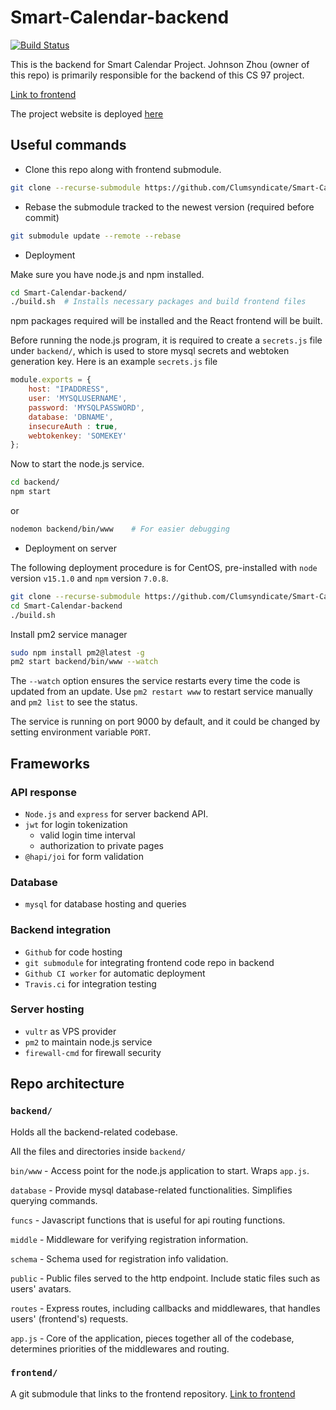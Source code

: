 # Smart-Calendar-backend

[![Build Status](https://travis-ci.org/Clumsyndicate/Smart-Calendar-backend.svg?branch=dev)](https://travis-ci.org/Clumsyndicate/Smart-Calendar-backend)

This is the backend for Smart Calendar Project. 
Johnson Zhou (owner of this repo) is primarily responsible for the backend of this CS 97 project. 

[Link to frontend](https://github.com/Clumsyndicate/Smart-Calendar-Frontend)

The project website is deployed [here](http://149.28.86.112:9000/)

## Useful commands

- Clone this repo along with frontend submodule.

```bash
git clone --recurse-submodule https://github.com/Clumsyndicate/Smart-Calendar-backend.git
```

- Rebase the submodule tracked to the newest version (required before commit)

```bash
git submodule update --remote --rebase
```

- Deployment

Make sure you have node.js and npm installed.

```bash
cd Smart-Calendar-backend/
./build.sh  # Installs necessary packages and build frontend files
```

npm packages required will be installed and the React frontend will be built.

Before running the node.js program, it is required to create a `secrets.js` file under `backend/`, which is used to store mysql secrets and webtoken generation key.
Here is an example `secrets.js` file

```js
module.exports = {
    host: "IPADDRESS",
    user: 'MYSQLUSERNAME',
    password: 'MYSQLPASSWORD',
    database: 'DBNAME',
    insecureAuth : true,
    webtokenkey: 'SOMEKEY'
};
```

Now to start the node.js service.

```bash
cd backend/
npm start
```
or

```bash
nodemon backend/bin/www    # For easier debugging
```

- Deployment on server

The following deployment procedure is for CentOS, pre-installed with `node` version `v15.1.0` and `npm` version `7.0.8`. 

```bash
git clone --recurse-submodule https://github.com/Clumsyndicate/Smart-Calendar-backend.git
cd Smart-Calendar-backend
./build.sh
```

Install pm2 service manager

```bash
sudo npm install pm2@latest -g
pm2 start backend/bin/www --watch
```

The `--watch` option ensures the service restarts every time the code is updated from an update. 
Use `pm2 restart www` to restart service manually and `pm2 list` to see the status.

The service is running on port 9000 by default, and it could be changed by setting environment variable `PORT`.

## Frameworks

### API response

- `Node.js` and `express` for server backend API. 
- `jwt` for login tokenization
    * valid login time interval
    * authorization to private pages
- `@hapi/joi` for form validation 

### Database

- `mysql` for database hosting and queries

### Backend integration

- `Github` for code hosting
- `git submodule` for integrating frontend code repo in backend
- `Github CI worker` for automatic deployment
- `Travis.ci` for integration testing

### Server hosting

- `vultr` as VPS provider
- `pm2` to maintain node.js service
- `firewall-cmd` for firewall security


## Repo architecture

### `backend/` 

Holds all the backend-related codebase. 

All the files and directories inside `backend/`

`bin/www` - Access point for the node.js application to start. Wraps `app.js`.

`database` - Provide mysql database-related functionalities. Simplifies querying commands.

`funcs` - Javascript functions that is useful for api routing functions. 

`middle` - Middleware for verifying registration information.

`schema` - Schema used for registration info validation.

`public` - Public files served to the http endpoint. Include static files such as users' avatars.

`routes` - Express routes, including callbacks and middlewares, that handles users' (frontend's) requests. 

`app.js` - Core of the application, pieces together all of the codebase, determines priorities of the middlewares and routing.


### `frontend/`

A git submodule that links to the frontend repository. 
[Link to frontend](https://github.com/Clumsyndicate/Smart-Calendar-Frontend)
